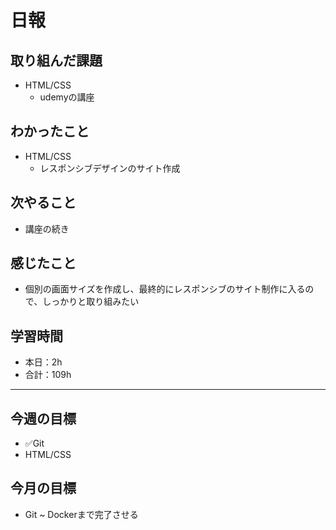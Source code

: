 # 日報

## 取り組んだ課題  

- HTML/CSS
  - udemyの講座

## わかったこと

- HTML/CSS
  - レスポンシブデザインのサイト作成

## 次やること

- 講座の続き

## 感じたこと

- 個別の画面サイズを作成し、最終的にレスポンシブのサイト制作に入るので、しっかりと取り組みたい

## 学習時間

- 本日：2h
- 合計：109h

---

## 今週の目標

- ✅Git
- HTML/CSS

## 今月の目標

- Git ~ Dockerまで完了させる
